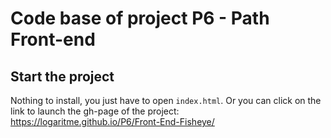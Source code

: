 # Code base of project P6 - Path Front-end

## Start the project

Nothing to install, you just have to open `index.html`.
Or you can click on the link to launch the gh-page of the project:
https://logaritme.github.io/P6/Front-End-Fisheye/
